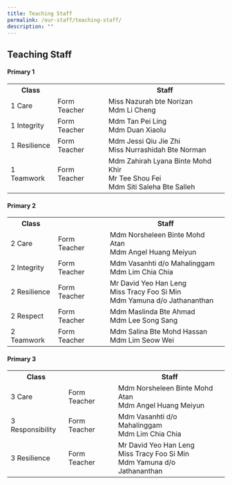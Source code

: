 ```yaml
---
title: Teaching Staff
permalink: /our-staff/teaching-staff/
description: ""
---
```

## **Teaching Staff**

####  Primary 1
<table style="width:100%">
  <tr>
    <th>Class</th>
    <th></th>
    <th>Staff</th>
  </tr>
  <tr>
    <td>1 Care</td>
    <td>Form Teacher</td>
    <td>Miss Nazurah bte Norizan <br>
		Mdm Li Cheng</td>
  </tr>
  <tr>
    <td>1 Integrity</td>
    <td>Form Teacher</td>
    <td>Mdm Tan Pei Ling <br>
		Mdm Duan Xiaolu</td>
  </tr>
	<tr>
    <td>1 Resilience</td>
    <td>Form Teacher</td>
    <td>Mdm Jessi Qiu Jie Zhi <br>
		Miss Nurrashidah Bte Norman</td>
  </tr>
	<tr>
    <td>1 Teamwork</td>
    <td>Form Teacher</td>
    <td>Mdm Zahirah Lyana Binte Mohd Khir<br>
		Mr Tee Shou Fei<br>
		Mdm Siti Saleha Bte Salleh</td>
  </tr>
	
</table>

####  Primary 2
<table style="width:100%">
  <tr>
    <th>Class</th>
    <th></th>
    <th>Staff</th>
  </tr>
  <tr>
    <td>2 Care</td>
    <td>Form Teacher</td>
    <td>Mdm Norsheleen Binte Mohd Atan <br>
		Mdm Angel Huang Meiyun</td>
  </tr>
  <tr>
    <td>2 Integrity</td>
    <td>Form Teacher</td>
    <td>Mdm Vasanhti d/o Mahalinggam <br>
		Mdm Lim Chia Chia</td>
  </tr>
	<tr>
    <td>2 Resilience</td>
    <td>Form Teacher</td>
    <td>Mr David Yeo Han Leng <br>
		Miss Tracy Foo Si Min <br>
		Mdm Yamuna d/o Jathananthan</td>
  </tr>
	<tr>
    <td>2 Respect</td>
    <td>Form Teacher</td>
    <td>Mdm Maslinda Bte Ahmad <br>
		Mdm Lee Song Sang</td>
  </tr>
	<tr>
    <td>2 Teamwork</td>
    <td>Form Teacher</td>
    <td>Mdm Salina Bte Mohd Hassan<br>
		Mdm Lim Seow Wei
  </tr>
	
</table>

####  Primary 3
<table style="width:100%">
  <tr>
    <th>Class</th>
    <th></th>
    <th>Staff</th>
  </tr>
  <tr>
    <td>3 Care </td>
    <td>Form Teacher</td>
    <td>Mdm Norsheleen Binte Mohd Atan <br>
		Mdm Angel Huang Meiyun</td>
  </tr>
  <tr>
    <td>3 Responsibility</td>
    <td>Form Teacher</td>
    <td>Mdm Vasanhti d/o Mahalinggam <br>
		Mdm Lim Chia Chia</td>
  </tr>
	<tr>
    <td>3 Resilience</td>
    <td>Form Teacher</td>
    <td>Mr David Yeo Han Leng <br>
		Miss Tracy Foo Si Min <br>
		Mdm Yamuna d/o Jathananthan</td>
  </tr>
	

	
</table>